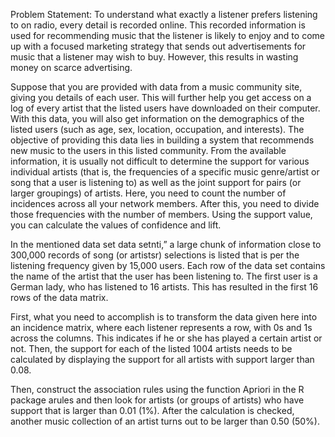 Problem Statement: To understand what exactly a listener prefers listening to on radio, every detail is recorded online. This recorded information is used for recommending music that the listener is likely to enjoy and to come up with a focused marketing strategy that sends out advertisements for music that a listener may wish to buy. However, this results in wasting money on scarce advertising.

Suppose that you are provided with data from a music community site, giving you details of each user. This will further help you get access on a log of every artist that the listed users have downloaded on their computer. With this data, you will also get information on the demographics of the listed users (such as age, sex, location, occupation, and interests).  The objective of providing this data lies in building a system that recommends new music to the users in this listed community. From the available information, it is usually not difficult to determine the support for various individual artists (that is, the frequencies of a specific music genre/artist or song that a user is listening to) as well as the joint support for pairs (or larger groupings) of artists. Here, you need to count the number of incidences across all your network members. After this, you need to divide those frequencies with the number of members. Using the support value, you can calculate the values of confidence and lift.

In the mentioned data set data setnti,” a large chunk of information close to 300,000 records of song (or artistsr) selections is listed that is per the listening frequency given by 15,000 users. Each row of the data set contains the name of the artist that the user has been listening to. The first user is a German lady, who has listened to 16 artists. This has resulted in the first 16 rows of the data matrix.

First, what you need to accomplish is to transform the data given here into an incidence matrix, where each listener represents a row, with 0s and 1s across the columns. This indicates if he or she has played a certain artist or not. Then, the support for each of the listed 1004 artists needs to be calculated by displaying the support for all artists with support larger than 0.08.

Then, construct the association rules using the function Apriori in the R package arules and then look for artists (or groups of artists) who have support that is larger than 0.01 (1%). After the calculation is checked, another music collection of an artist turns out to be larger than 0.50 (50%). 


